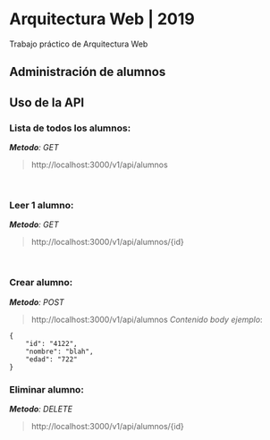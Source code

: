 # Arquitectura Web | 2019

Trabajo práctico de Arquitectura Web

## Administración de alumnos

## Uso de la API
### Lista de todos los alumnos: 

*__Metodo__: GET*
>http://localhost:3000/v1/api/alumnos  

<br>

### Leer 1 alumno:
*__Metodo__: GET*
>http://localhost:3000/v1/api/alumnos/{id}  

<br>

### Crear alumno:
*__Metodo__: POST*

>http://localhost:3000/v1/api/alumnos 
*Contenido body ejemplo*:

```
{
	"id": "4122",
	"nombre": "blah",
	"edad": "722"
}
```

### Eliminar alumno:
*__Metodo__: DELETE*
>http://localhost:3000/v1/api/alumnos/{id}
